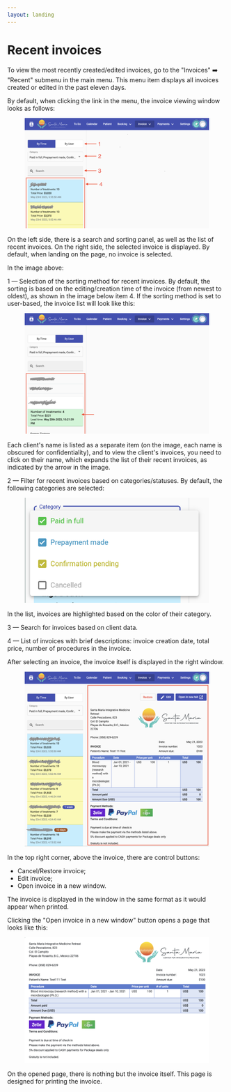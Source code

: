 ```yaml
---
layout: landing
---
```


# Recent invoices

To view the most recently created/edited invoices, go to the "Invoices" ➡️ "Recent" submenu in the main menu. This menu item displays all invoices created or edited in the past eleven days.

By default, when clicking the link in the menu, the invoice viewing window looks as follows:

<figure><img src="../../../.gitbook/assets/Screenshot 2023-05-26 at 21.07.19.png" alt=""><figcaption></figcaption></figure>

On the left side, there is a search and sorting panel, as well as the list of recent invoices. On the right side, the selected invoice is displayed. By default, when landing on the page, no invoice is selected.

In the image above:

1 — Selection of the sorting method for recent invoices. By default, the sorting is based on the editing/creation time of the invoice (from newest to oldest), as shown in the image below item 4. If the sorting method is set to user-based, the invoice list will look like this:

<figure><img src="../../../.gitbook/assets/Screenshot 2023-05-26 at 21.17.47 (1).png" alt=""><figcaption></figcaption></figure>

Each client's name is listed as a separate item (on the image, each name is obscured for confidentiality), and to view the client's invoices, you need to click on their name, which expands the list of their recent invoices, as indicated by the arrow in the image.

2 — Filter for recent invoices based on categories/statuses. By default, the following categories are selected:

<figure><img src="../../../.gitbook/assets/Screenshot 2023-05-26 at 21.09.52.png" alt=""><figcaption></figcaption></figure>

In the list, invoices are highlighted based on the color of their category.

3 — Search for invoices based on client data.

4 — List of invoices with brief descriptions: invoice creation date, total price, number of procedures in the invoice.

After selecting an invoice, the invoice itself is displayed in the right window.

<figure><img src="../../../.gitbook/assets/Screenshot 2023-05-26 at 21.26.18.png" alt=""><figcaption></figcaption></figure>

In the top right corner, above the invoice, there are control buttons:

* Cancel/Restore invoice;
* Edit invoice;
* Open invoice in a new window.

The invoice is displayed in the window in the same format as it would appear when printed.

Clicking the "Open invoice in a new window" button opens a page that looks like this:

<figure><img src="../../../.gitbook/assets/Screenshot 2023-05-26 at 22.04.04.png" alt=""><figcaption></figcaption></figure>

On the opened page, there is nothing but the invoice itself. This page is designed for printing the invoice.

